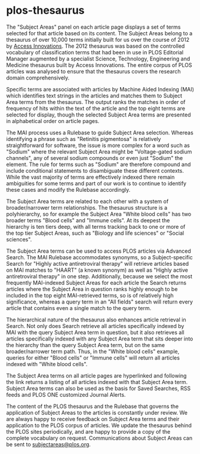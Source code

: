 plos-thesaurus
==============
The "Subject Areas" panel on each article page displays a set of terms selected for that article based on its content. The Subject Areas belong to a thesaurus of over 10,000 terms initially built for us over the course of 2012 by [Access Innovations](http://www.accessinn.com/). The 2012 thesaurus was based on the controlled vocabulary of classification terms that had been in use in PLOS Editorial Manager augmented by a specialist Science, Technology, Engineering and Medicine thesaurus built by Access Innovations. The entire corpus of PLOS articles was analysed to ensure that the thesaurus covers the research domain comprehensively.

Specific terms are associated with articles by Machine Aided Indexing (MAI) which identifies text strings in the articles and matches them to Subject Area terms from the thesaurus. The output ranks the matches in order of frequency of hits within the text of the article and the top eight terms are selected for display, though the selected Subject Area terms are presented in alphabetical order on article pages.

The MAI process uses a Rulebase to guide Subject Area selection. Whereas identifying a phrase such as "Retinitis pigmentosa" is relatively straightforward for software, the issue is more complex for a word such as "Sodium" where the relevant Subject Area might be "Voltage-gated sodium channels", any of several sodium compounds or even just "Sodium" the element. The rule for terms such as "Sodium" are therefore compound and include conditional statements to disambiguate these different contexts. While the vast majority of terms are effectively indexed there remain ambiguities for some terms and part of our work is to continue to identify these cases and modify the Rulebase accordingly.

The Subject Area terms are related to each other with a system of broader/narrower term relationships. The thesaurus structure is a polyhierarchy, so for example the Subject Area "White blood cells" has two broader terms "Blood cells" and "Immune cells". At its deepest the hierarchy is ten tiers deep, with all terms tracking back to one or more of the top tier Subject Areas, such as "Biology and life sciences" or "Social sciences".

The Subject Area terms can be used to access PLOS articles via Advanced Search. The MAI Rulebase accommodates synonyms, so a Subject-specific Search for "Highly active antiretroviral therapy" will retrieve articles based on MAI matches to "HAART" (a known synonym) as well as "Highly active antiretroviral therapy" in one step. Additionally, because we select the most frequently MAI-indexed Subject Areas for each article the Search returns articles where the Subject Area in question ranks highly enough to be included in the top eight MAI-retrieved terms, so is of relatively high significance, whereas a query term in an "All fields" search will return every article that contains even a single match to the query term.

The hierarchical nature of the thesaurus also enhances article retrieval in Search. Not only does Search retrieve all articles specifically indexed by MAI with the query Subject Area term in question, but it also retrieves all articles specifically indexed with any Subject Area term that sits deeper into the hierarchy than the query Subject Area term, but on the same broader/narrower term path. Thus, in the "White blood cells" example, queries for either "Blood cells" or "Immune cells" will return all articles indexed with "White blood cells".

The Subject Area terms on all article pages are hyperlinked and following the link returns a listing of all articles indexed with that Subject Area term. Subject Area terms can also be used as the basis for Saved Searches, RSS feeds and PLOS ONE customized Journal Alerts.

The content of the PLOS thesaurus and the Rulebase that governs the application of Subject Areas to the articles is constantly under review. We are always happy to receive feedback on Subject Area terms and their application to the PLOS corpus of articles. We update the thesaurus behind the PLOS sites periodically, and are happy to provide a copy of the complete vocabulary on request. Communications about Subject Areas can be sent to subjectareas@plos.org.

